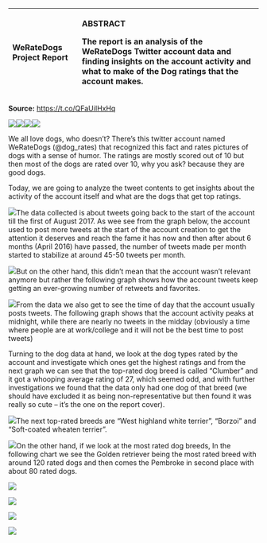 |<p></p><p>WeRateDogs Project Report</p><p></p>|<p>**ABSTRACT**</p><p>The report is an analysis of the WeRateDogs Twitter account data and finding insights on the account activity and what to make of the Dog ratings that the account makes.</p><p>|
| :- | :- |

**Source:** <https://t.co/QFaUiIHxHq>

![](./images/60a38e8e-a97f-44ae-96a9-dab8d4e01921.001.png)![](./images/60a38e8e-a97f-44ae-96a9-dab8d4e01921.002.png)![](./images/60a38e8e-a97f-44ae-96a9-dab8d4e01921.003.png)![](./images/60a38e8e-a97f-44ae-96a9-dab8d4e01921.004.jpeg)



We all love dogs, who doesn’t? There’s this twitter account named WeRateDogs (@dog\_rates) that recognized this fact and rates pictures of dogs with a sense of humor. The ratings are mostly scored out of 10 but then most of the dogs are rated over 10, why you ask? because they are good dogs.

Today, we are going to analyze the tweet contents to get insights about the activity of the account itself and what are the dogs that get top ratings.

![](./images/60a38e8e-a97f-44ae-96a9-dab8d4e01921.005.jpeg)The data collected is about tweets going back to the start of the account till the first of August 2017. As wee see from the graph below, the account used to post more tweets at the start of the account creation to get the attention it deserves and reach the fame it has now and then after about 6 months (April 2016) have passed, the number of tweets made per month started to stabilize at around 45-50 tweets per month.

![](./images/60a38e8e-a97f-44ae-96a9-dab8d4e01921.006.jpeg)But on the other hand, this didn’t mean that the account wasn’t relevant anymore but rather the following graph shows how the account tweets keep getting an ever-growing number of retweets and favorites.

![](./images/60a38e8e-a97f-44ae-96a9-dab8d4e01921.005.jpeg)From the data we also get to see the time of day that the account usually posts tweets. The following graph shows that the account activity peaks at midnight, while there are nearly no tweets in the midday (obviously a time where people are at work/college and it will not be the best time to post tweets)

Turning to the dog data at hand, we look at the dog types rated by the account and investigate which ones get the highest ratings and from the next graph we can see that the top-rated dog breed is called “Clumber” and it got a whooping average rating of 27, which seemed odd, and with further investigations we found that the data only had one dog of that breed (we should have excluded it as being non-representative but then found it was really so cute – it’s the one on the report cover).

![](./images/60a38e8e-a97f-44ae-96a9-dab8d4e01921.007.jpeg)The next top-rated breeds are “West highland white terrier”, “Borzoi” and “Soft-coated wheaten terrier”.



![](./images/60a38e8e-a97f-44ae-96a9-dab8d4e01921.005.jpeg)On the other hand, if we look at the most rated dog breeds, In the following chart we see the Golden retriever being the most rated breed with around 120 rated dogs and then comes the Pembroke in second place with about 80 rated dogs.



![](./images/60a38e8e-a97f-44ae-96a9-dab8d4e01921.008.jpeg)

![](./images/60a38e8e-a97f-44ae-96a9-dab8d4e01921.009.jpeg)


![](./images/60a38e8e-a97f-44ae-96a9-dab8d4e01921.009.jpeg)




![](./images/60a38e8e-a97f-44ae-96a9-dab8d4e01921.009.jpeg)
